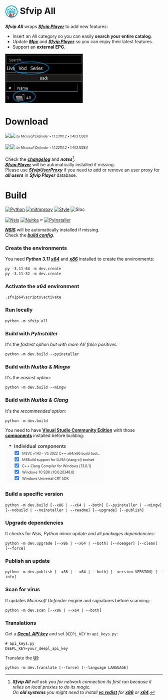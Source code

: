 # <img src="resources/Sfvip%20All.png" width="40" align="center"> Sfvip All
***Sfvip All*** wraps ***[Sfvip Player](https://github.com/K4L4Uz/SFVIP-Player/tree/master)*** to add new features: 
* Insert an _All_ category so you can easily **search your entire catalog**.  
* Update ***[Mpv](https://mpv.io/)*** and ***[Sfvip Player](https://github.com/K4L4Uz/SFVIP-Player/tree/master)*** so you can enjoy their latest features. 
* Support an **external EPG**.

<img src="resources/all.png">

# Download
[<img src="https://custom-icon-badges.demolab.com/badge/Sfvip All v1.4.12.4 x64-informational.svg?logo=download-cloud&logoSource=feather&logoColor=white&style=flat-square" height="30"><img src="https://custom-icon-badges.demolab.com/badge/clean-brightgreen.svg?logo=shield-check&logoColor=white&style=flat-square" height="30">](https://github.com/sebdelsol/sfvip-all/raw/master/build/1.4.12.4/x64/Install%20Sfvip%20All.exe)
<sub><sup>_by Microsoft Defender • 1.1.23110.2 • 1.403.1338.0_</sup></sub>

[<img src="https://custom-icon-badges.demolab.com/badge/Sfvip All v1.4.12.4 x86-informational.svg?logo=download-cloud&logoSource=feather&logoColor=white&style=flat-square" height="30"><img src="https://custom-icon-badges.demolab.com/badge/clean-brightgreen.svg?logo=shield-check&logoColor=white&style=flat-square" height="30">](https://github.com/sebdelsol/sfvip-all/raw/master/build/1.4.12.4/x86/Install%20Sfvip%20All.exe)
<sub><sup>_by Microsoft Defender • 1.1.23110.2 • 1.403.1338.0_</sup></sub>

Check the [***changelog***](build/changelog.md) and ***notes***[^1].  
[***Sfvip Player***](https://github.com/K4L4Uz/SFVIP-Player/tree/master) will be automatically installed if missing.  
Please use [***SfvipUserProxy***](user_proxy_cmd) if you need to add or remove an user proxy for ***all users*** in ***Sfvip Player*** database.

[^1]:_**Sfvip All** will ask you for network connection its first run because it relies on local proxies to do its magic._  
_On **old systems** you might need to install [**vc redist**](https://learn.microsoft.com/en-GB/cpp/windows/latest-supported-vc-redist) for [**x86**](https://aka.ms/vs/17/release/vc_redist.x86.exe) or [**x64**](https://aka.ms/vs/17/release/vc_redist.x64.exe)._  

# Build
[![Python](https://img.shields.io/badge/Python-3.11.7-fbdf79?logo=python&logoColor=fbdf79)](https://www.python.org/downloads/release/python-3117/)
[![mitmproxy](https://custom-icon-badges.demolab.com/badge/Mitmproxy-10.1.6-informational.svg?logo=mitmproxy)](https://mitmproxy.org/)
[![Style](https://custom-icon-badges.demolab.com/badge/Style-Black-000000.svg?logo=file-code&logoColor=a0a0a0)](https://black.readthedocs.io/en/stable/)
![Sloc](https://custom-icon-badges.demolab.com/badge/Sloc-6332-000000.svg?logo=file-code&logoColor=a0a0a0)

[![Nsis](https://img.shields.io/badge/Nsis-3.09-informational?logo=NSIS&logoColor=fbdf79)](https://nsis.sourceforge.io/Download)
[![Nuitka](https://custom-icon-badges.demolab.com/badge/Nuitka-1.9.6-informational.svg?logo=tools&logoColor=61dafb)](https://nuitka.net/)
<sup><sub>or</sub></sup>
[![PyInstaller](https://custom-icon-badges.demolab.com/badge/PyInstaller-6.3.0-informational.svg?logo=tools&logoColor=61dafb)](https://pyinstaller.org/en/stable/)

[***NSIS***](https://nsis.sourceforge.io/Download) will be automatically installed if missing.  
Check the [***build config***](build_config.py).
### Create the environments
You need ***Python 3.11*** [***x64***](https://www.python.org/ftp/python/3.11.7/python-3.11.7-amd64.exe) and [***x86***](https://www.python.org/ftp/python/3.11.7/python-3.11.7.exe) installed to create the environments:
```console
py -3.11-64 -m dev.create
py -3.11-32 -m dev.create
```
### Activate the _x64_ environment
```console
.sfvip64\scripts\activate
```
### Run locally
```console
python -m sfvip_all
```
### Build with ***PyInstaller***
It's the _fastest option but with more AV false positives:_
```console
python -m dev.build --pyinstaller
```
### Build with ***Nuitka & Mingw***
It's the _easiest option:_
```console
python -m dev.build --mingw
```
### Build with ***Nuitka & Clang***
It's the _recommended option:_
```console
python -m dev.build
```
You need to have [**Visual Studio Community Edition**](https://www.visualstudio.com/en-us/downloads/download-visual-studio-vs.aspx) with those [**components**](resources/.vsconfig) installed before building:

<img src="resources/VS.png">

### Build a specific version
```console
python -m dev.build [--x86 | --x64 | --both] [--pyinstaller | --mingw] [--nobuild | --noinstaller | --readme] [--upgrade] [--publish]
```
### Upgrade dependencies
It checks for _Nsis_, _Python_ minor update and all _packages dependencies_:
```console
python -m dev.upgrade [--x86 | --x64 | --both] [--noeager] [--clean] [--force]
```
### Publish an update
```console
python -m dev.publish [--x86 | --x64 | --both] [--version VERSION] [--info]
```
### Scan for virus
It updates _Microsoft Defender_ engine and signatures before scanning:
```console
python -m dev.scan [--x86 | --x64 | --both]
```

### Translations
Get a [***DeepL API key***](https://www.deepl.com/en/docs-api/) and set `DEEPL_KEY` in `api_keys.py`:
```python3
# api_keys.py
DEEPL_KEY=your_deepl_api_key
```
Translate the [**UI**](translations/loc/texts.py):
```console
python -m dev.translate [--force] [--language LANGUAGE]
```
